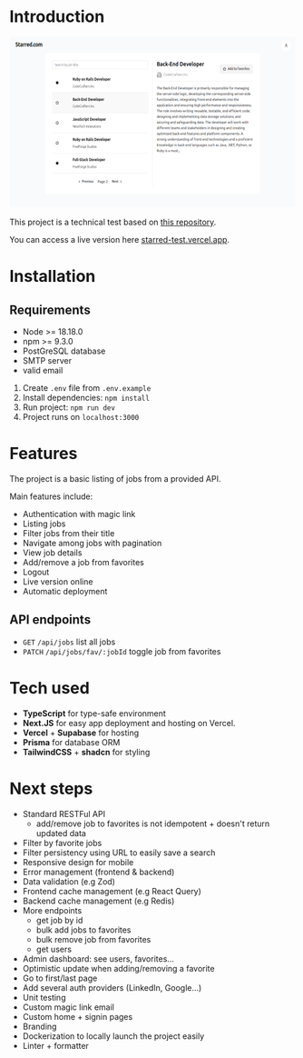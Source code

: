 # Introduction

<p align="center">
  <img src="utils/app-screenshot.png" alt="Overview" height="300" width="600"/>
  <br/>
</p>

This project is a technical test based on [this repository](https://github.com/starred-com/starred-case).

You can access a live version here [starred-test.vercel.app](https://starred-test.vercel.app/).

# Installation

## Requirements
- Node >= 18.18.0
- npm >= 9.3.0
- PostGreSQL database
- SMTP server 
- valid email

1. Create `.env` file from `.env.example`
2. Install dependencies: `npm install`
3. Run project: `npm run dev`
4. Project runs on `localhost:3000` 

# Features
The project is a basic listing of jobs from a provided API.

Main features include:
- Authentication with magic link
- Listing jobs
- Filter jobs from their title
- Navigate among jobs with pagination
- View job details
- Add/remove a job from favorites
- Logout
- Live version online
- Automatic deployment

## API endpoints
- `GET` `/api/jobs` list all jobs
- `PATCH` `/api/jobs/fav/:jobId` toggle job from favorites

# Tech used

- **TypeScript** for type-safe environment
- **Next.JS** for easy app deployment and hosting on Vercel.
- **Vercel** + **Supabase** for hosting
- **Prisma** for database ORM
- **TailwindCSS** + **shadcn** for styling

# Next steps

- Standard RESTFul API
  - add/remove job to favorites is not idempotent + doesn't return updated data
- Filter by favorite jobs
- Filter persistency using URL to easily save a search
- Responsive design for mobile
- Error management (frontend & backend)
- Data validation (e.g Zod)
- Frontend cache management (e.g React Query)
- Backend cache management (e.g Redis)
- More endpoints
  - get job by id
  - bulk add jobs to favorites
  - bulk remove job from favorites
  - get users
- Admin dashboard: see users, favorites...
- Optimistic update when adding/removing a favorite
- Go to first/last page
- Add several auth providers (LinkedIn, Google...)
- Unit testing
- Custom magic link email
- Custom home + signin pages
- Branding
- Dockerization to locally launch the project easily
- Linter + formatter
